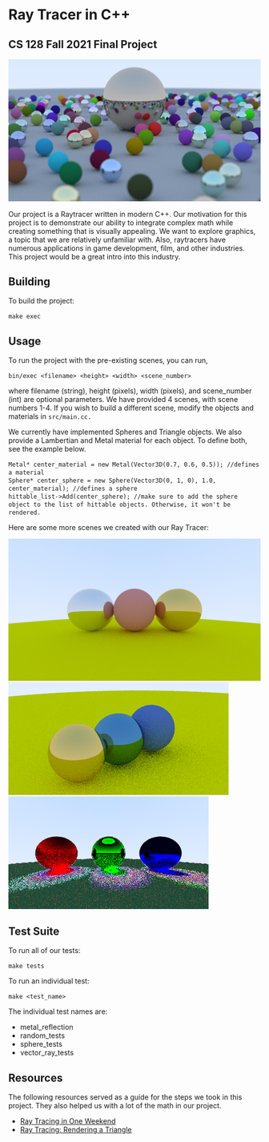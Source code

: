 # Ray Tracer in C++
## CS 128 Fall 2021 Final Project

![best ray traced scene](/scenes/many_spheres_1920x1080.png)

Our project is a Raytracer written in modern C++. Our motivation for this project is to demonstrate our ability to integrate complex math while creating something that is visually appealing. We want to explore graphics, a topic that we are relatively unfamiliar with. Also, raytracers have numerous applications in game development, film, and other industries. This project would be a great intro into this industry.

## Building

To build the project:

```
make exec
```

## Usage

To run the project with the pre-existing scenes, you can run,

```
bin/exec <filename> <height> <width> <scene_number>
```
where filename (string), height (pixels), width (pixels), and scene_number (int) are optional parameters. We have provided 4 scenes, with scene numbers 1-4. If you wish to build a different scene, modify the objects and materials in `src/main.cc.` 

We currently have implemented Spheres and Triangle objects. We also provide a Lambertian and Metal material for each object. To define both, see the example below.

```
Metal* center_material = new Metal(Vector3D(0.7, 0.6, 0.5)); //defines a material
Sphere* center_sphere = new Sphere(Vector3D(0, 1, 0), 1.0, center_material); //defines a sphere
hittable_list->Add(center_sphere); //make sure to add the sphere object to the list of hittable objects. Otherwise, it won't be rendered.
```

Here are some more scenes we created with our Ray Tracer:


![simple scene](/scenes/simple_scene.png)
![simple scene zoomed](/scenes/simple_scene_zoomed.png)
![cursed scene](/scenes/cursed.png)

## Test Suite

To run all of our tests:

```
make tests
```

To run an individual test:

```
make <test_name>
```

The individual test names are:

- metal_reflection
- random_tests
- sphere_tests
- vector_ray_tests

## Resources

The following resources served as a guide for the steps we took in this project. They also helped us with a lot of the math in our project.

- [Ray Tracing in One Weekend](https://raytracing.github.io)
- [Ray Tracing: Rendering a Triangle](https://www.scratchapixel.com/lessons/3d-basic-rendering/ray-tracing-rendering-a-triangle/ray-triangle-intersection-geometric-solution)
